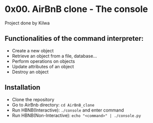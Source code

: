 # 0x00. AirBnB clone - The console

Project done by Kilwa

## Functionalities of the command interpreter:

- Create a new object
- Retrieve an object from a file, database...
- Perform operations on objects
- Update attributes of an object
- Destroy an object

## Installation

- Clone the repository
- Go to AirBnb directory: `cd AirBnB_clone`
- Run HBNB(Interactive): `./console` and enter command
- Run HBNB(Non-Interactive): `echo "<command>" | ./console.py`

